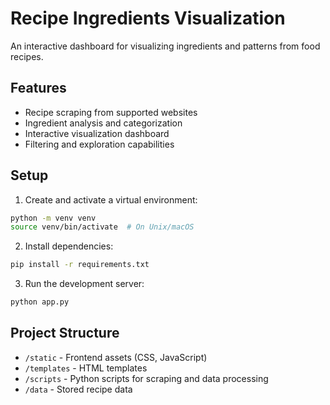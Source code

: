 # Recipe Ingredients Visualization

An interactive dashboard for visualizing ingredients and patterns from food recipes.

## Features
- Recipe scraping from supported websites
- Ingredient analysis and categorization
- Interactive visualization dashboard
- Filtering and exploration capabilities

## Setup

1. Create and activate a virtual environment:
```bash
python -m venv venv
source venv/bin/activate  # On Unix/macOS
```

2. Install dependencies:
```bash
pip install -r requirements.txt
```

3. Run the development server:
```bash
python app.py
```

## Project Structure
- `/static` - Frontend assets (CSS, JavaScript)
- `/templates` - HTML templates
- `/scripts` - Python scripts for scraping and data processing
- `/data` - Stored recipe data 